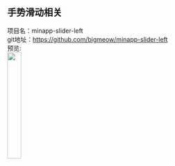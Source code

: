 ## 手势滑动相关<br>


项目名：minapp-slider-left<br>
git地址：https://github.com/bigmeow/minapp-slider-left<br>
预览:<br>
<img src="https://github.com/bigmeow/minapp-slider-left/raw/master/doc-img/preview.gif" width="25%" />
